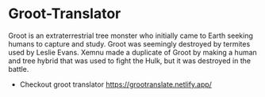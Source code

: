 # Groot-Translator
Groot is an extraterrestrial tree monster who initially came to Earth seeking humans to capture and study. Groot was seemingly destroyed by termites used by Leslie Evans. Xemnu made a duplicate of Groot by making a human and tree hybrid that was used to fight the Hulk, but it was destroyed in the battle.

- Checkout groot translator 
https://grootranslate.netlify.app/
